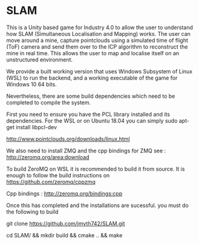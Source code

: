 # SLAM
This is a Unity based game for Industry 4.0 to allow the user to understand how SLAM (Simultaneous Localisation and Mapping) works. The user can move around a mine, capture pointclouds using a simulated time of flight (ToF) camera and send them over to the ICP algorithm to reconstruct the mine in real time. This allows the user to map and localise itself on an unstructured environment.

We provide a built working version that uses Windows Subsystem of Linux (WSL) to run the backend, and a working executable of the game for Windows 10 64 bits.

Nevertheless, there are some build dependencies which need to be completed to compile the system.

First you need to ensure you have the PCL library installed and its dependencies. For the WSL or on Ubuntu 18.04 you can simply sudo apt-get install libpcl-dev

http://www.pointclouds.org/downloads/linux.html

We also need to install ZMQ and the cpp bindings for ZMQ see : http://zeromq.org/area:download

To build ZeroMQ on WSL it is recommended to build it from source. It is enough to follow the build instructions on https://github.com/zeromq/cppzmq


Cpp bindings : http://zeromq.org/bindings:cpp

Once this has completed and the installations are sucessful. you must do the following to build

git clone https://github.com/jmyth742/SLAM.git

cd SLAM/ && mkdir build && cmake .. && make
